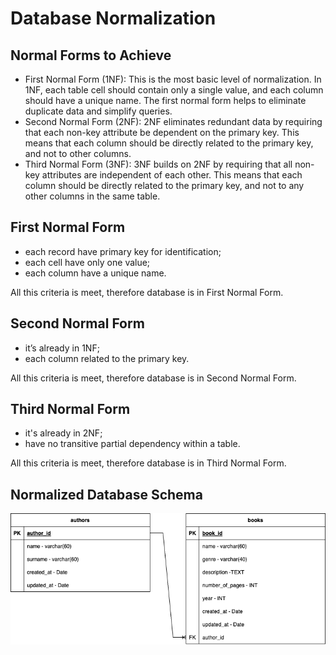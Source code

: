 # Database Normalization

## Normal Forms to Achieve

- First Normal Form (1NF): This is the most basic level of normalization. In 1NF, each table cell should contain only a single value, and each column should have a unique name. The first normal form helps to eliminate duplicate data and simplify queries.
- Second Normal Form (2NF): 2NF eliminates redundant data by requiring that each non-key attribute be dependent on the primary key. This means that each column should be directly related to the primary key, and not to other columns.
- Third Normal Form (3NF): 3NF builds on 2NF by requiring that all non-key attributes are independent of each other. This means that each column should be directly related to the primary key, and not to any other columns in the same table.

## First Normal Form

- each record have primary key for identification;
- each cell have only one value;
- each column have a unique name.

All this criteria is meet, therefore database is in First Normal Form.

## Second Normal Form

- it’s already in 1NF;
- each column related to the primary key.

All this criteria is meet, therefore database is in Second Normal Form.

## Third Normal Form

- it's already in 2NF;
- have no transitive partial dependency within a table.

All this criteria is meet, therefore database is in Third Normal Form.

## Normalized Database Schema

![database schema](./assets/library-database-schema.png)
